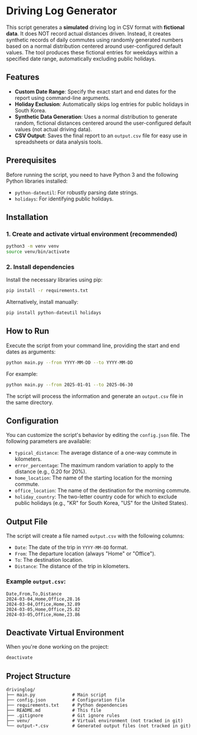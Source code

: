 # Driving Log Generator

This script generates a **simulated** driving log in CSV format with **fictional data**. It does NOT record actual distances driven. Instead, it creates synthetic records of daily commutes using randomly generated numbers based on a normal distribution centered around user-configured default values. The tool produces these fictional entries for weekdays within a specified date range, automatically excluding public holidays.

## Features

- **Custom Date Range**: Specify the exact start and end dates for the report using command-line arguments.
- **Holiday Exclusion**: Automatically skips log entries for public holidays in South Korea.
- **Synthetic Data Generation**: Uses a normal distribution to generate random, fictional distances centered around the user-configured default values (not actual driving data).
- **CSV Output**: Saves the final report to an `output.csv` file for easy use in spreadsheets or data analysis tools.

## Prerequisites

Before running the script, you need to have Python 3 and the following Python libraries installed:

- `python-dateutil`: For robustly parsing date strings.
- `holidays`: For identifying public holidays.

## Installation

### 1. Create and activate virtual environment (recommended)

```bash
python3 -m venv venv
source venv/bin/activate
```

### 2. Install dependencies

Install the necessary libraries using pip:
```bash
pip install -r requirements.txt
```

Alternatively, install manually:
```bash
pip install python-dateutil holidays
```

## How to Run

Execute the script from your command line, providing the start and end dates as arguments:
```bash
python main.py --from YYYY-MM-DD --to YYYY-MM-DD
```

For example:
```bash
python main.py --from 2025-01-01 --to 2025-06-30
```

The script will process the information and generate an `output.csv` file in the same directory.

## Configuration

You can customize the script's behavior by editing the `config.json` file. The following parameters are available:

- `typical_distance`: The average distance of a one-way commute in kilometers.
- `error_percentage`: The maximum random variation to apply to the distance (e.g., 0.20 for 20%).
- `home_location`: The name of the starting location for the morning commute.
- `office_location`: The name of the destination for the morning commute.
- `holiday_country`: The two-letter country code for which to exclude public holidays (e.g., "KR" for South Korea, "US" for the United States).

## Output File

The script will create a file named `output.csv` with the following columns:

- `Date`: The date of the trip in `YYYY-MM-DD` format.
- `From`: The departure location (always "Home" or "Office").
- `To`: The destination location.
- `Distance`: The distance of the trip in kilometers.

### Example `output.csv`:

```csv
Date,From,To,Distance
2024-03-04,Home,Office,28.16
2024-03-04,Office,Home,32.89
2024-03-05,Home,Office,25.82
2024-03-05,Office,Home,23.86
```

## Deactivate Virtual Environment

When you're done working on the project:

```bash
deactivate
```

## Project Structure

```
drivinglog/
├── main.py              # Main script
├── config.json          # Configuration file
├── requirements.txt     # Python dependencies
├── README.md            # This file
├── .gitignore           # Git ignore rules
├── venv/                # Virtual environment (not tracked in git)
└── output-*.csv         # Generated output files (not tracked in git)
```
